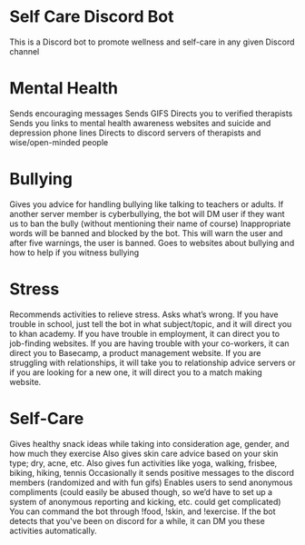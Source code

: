 # Self Care Discord Bot
This is a Discord bot to promote wellness and self-care in any given Discord channel
# Mental Health
Sends encouraging messages
Sends GIFS
Directs you to verified therapists
Sends you links to mental health awareness websites and suicide and depression phone lines
Directs to discord servers of therapists and wise/open-minded people
# Bullying
Gives you advice for handling bullying like talking to teachers or adults. If another server member is cyberbullying, the bot will DM user if they want us to ban the bully (without mentioning their name of course)
Inappropriate words will be banned and blocked by the bot. This will warn the user and after five warnings, the user is banned.
Goes to websites about bullying and how to help if you witness bullying
# Stress
Recommends activities to relieve stress. Asks what’s wrong. If you have trouble in school, just tell the bot in what subject/topic, and it will direct you to khan academy. If you have trouble in employment, it can direct you to job-finding websites. If you are having trouble with your co-workers, it can direct you to Basecamp, a product management website. If you are struggling with relationships, it will take you to relationship advice servers or if you are looking for a new one, it will direct you to a match making website.
# Self-Care
Gives healthy snack ideas while taking into consideration age, gender, and how much they exercise
Also gives skin care advice based on your skin type; dry, acne, etc.
Also gives fun activities like yoga, walking, frisbee, biking, hiking, tennis
Occasionally it sends positive messages to the discord members (randomized and with fun gifs)
Enables users to send anonymous compliments (could easily be abused though, so we’d have to set up a system of anonymous reporting and kicking, etc. could get complicated)
You can command the bot through !food, !skin, and !exercise.
If the bot detects that you've been on discord for a while, it can DM you these activities automatically.
